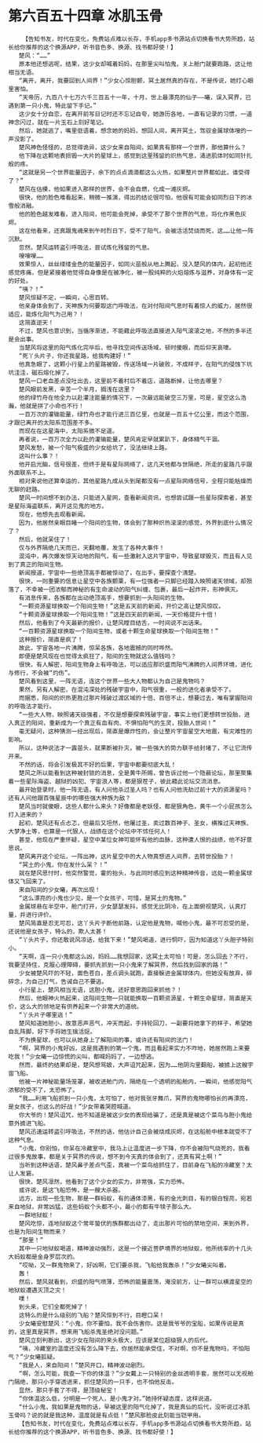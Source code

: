 # 第六百五十四章 冰肌玉骨
        【告知书友，时代在变化，免费站点难以长存，手机app多书源站点切换看书大势所趋，站长给你推荐的这个换源APP，听书音色多、换源、找书都好使！】
       楚风：“……”
       原本他还想逃呢，结果，这少女却喊着妈妈，在那里尖叫怕鬼，关上舱门就要跑路，这让他相当无语。
       “离开，离开，我要回到人间界！”少女心惊胆颤，冥土居然真的存在，不是传说，她打心眼里害怕。
       “天帝历，九百八十七万六千三百五十一年，十月，世上最漂亮的仙子——曦，误入冥界，已遇到第一只小鬼，特此留下手记。”
       这少女十分自恋，在离开前写日记时还不忘记自夸，她游历各地，一直有记录的习惯，一道神念闪过，就在一片玉石上刻好笔记。
       然后，她就逃了，嘴里低语着，想念她的妈妈，想回人间，离开冥土，驾驭金属球体嗖的一声没影了。
       楚风神色怪怪的，总觉得诡异，这少女来自阳间，如果真有那样一个世界，那他算什么？
       他下降在这颗地表损毁一大片的星球上，感觉到这里残留的炽热气息，涌进肌体时如同针扎般的疼。
       “这就是另一个世界能量因子，余下的点点滴滴都这么火热，如果整片世界都如此，谁受得了？”
       楚风在估摸，他如果进入那样的世界，会不会自燃，化成一滩灰烬。
       很快，他的脸色难看起来，稍微一推演，得出的结论很可怕，他很有可能会如同烈日下的冰雪般消融。
       他的脸色越发难看，进入阳间，他可能会死掉，承受不了那个世界的气息，将化作黑色灰烬。
       这在他看来，还真跟鬼魂来到午时烈日下，受不了阳气，会被活活焚烧而死，这……让他一阵沉默。
       忽然，楚风运转盗引呼吸法，尝试炼化残留的气息。
       嗖嗖嗖……
       效果惊人，丝丝缕缕金色的能量因子，如同火苗般从地上腾起，没入楚风的体内，起初他还感觉疼痛，但是紧接着他觉得自身像是在被净化，被一股纯粹的火焰熔炼与滋养，对身体有一定的好处。
       “咦？！”
       楚风惊疑不定，一瞬间，心思百转。
       他亲身体会到了，天神族为何要取这门呼吸法，在对付阳间气息时有着惊人的威力，居然很适应，能炼化阳气为己用？！
       这简直逆天！
       不过，楚风也意识到，当循序渐进，不能藉此呼吸法直接进入阳气滚滚之地，不然的多半还是会出事。
       当楚风将这里的阳气炼化完毕后，他寻找空间传送场域，顿时傻眼，而后仰天哀嚎。
       “死丫头片子，你还我星路，给我构建好！”
       他真急眼了，这颗小行星上的星路被毁，传送场域一片破败，不成样子，在阳气的侵蚀下坑坑洼洼，磁石熔化掉了。
       楚风一口老血差点没吐出去，这里前不着村后不着店，道路断掉，让他去哪里？
       楚风眼前发黑，辛苦一个半月，搁浅在这里？
       他的绿竹舟在他全力以赴灌注能量的情况下，一次最远能破空三万里，可是，星空这么浩瀚，他就是拼了小命也不行！
       一百万次的灌输能量，绿竹舟也才能行进三百亿里，也就是一百五十亿公里，而这个范围，才跟已离开的太阳系范围差不多。
       而现在在这星海中，太阳系微不足道。
       再者说，一百万次全力以赴的灌输能量，楚风肯定早就累趴下，身体精气干涸。
       楚风发愁，被一个阳气极盛的少女给坑了，没法继续上路。
       这叫什么事？！
       他开启光脑，信号很差，但终于是有星际网络了，这几天他都与世隔绝，所走的星路几乎跟外面联系不上。
       相对来说他还算幸运的，其他星路九成从头到尾都没有一点星际网络信号，全程只能枯燥而无聊的赶路。
       楚风一时间想不到办法，只能进入星网，查看新闻资讯，也想尝试跟一些星际探索者，甚至是星际海盗联系，离开这见鬼的地方。
       现在，他想先去观看新闻。
       因为，他居然亲眼目睹一个阳间的生物，体会到了那种炽热滚滚的感觉，外界到底什么情况了？
       然后，他就呆住了！
       仅与外界隔绝几天而已，天翻地覆，发生了各种大事件！
       混沌中，再次爆发惊天动地的阳气，有一些激射入这片宇宙中，导致星球毁灭，而且有人见到了真正的阳间生物。
       新闻报道，宇宙中一些绝顶高手都被惊动了，在出手，要探查个清楚。
       很快，一则重要的信息让星空中各族颤栗，有一位强者一只脚已经踏入映照诸天领域，却殒落了，不幸被一团浓郁而神秘的有生命波动的阳气纠缠、包裹，最后一起炸开，形神俱灭。
       有消息传来，各族都在出动绝顶高手，想要抓到一头阳间的生物。
       “一颗资源星球换取一个阳间生物！”这是五天前的新闻，开价之高让楚风惊叹。
       “十颗资源星球换取一个阳间生物！”这是四天前的新闻，一天价格提升十倍！
       然后，他看到了今天最新的报价，让楚风瞠目结舌，一时间说不出话来。
       “一百颗资源星球换取一个阳间生物，或者十颗生命星球换取一个阳间生物！”
       这种报价，简直是疯了！
       故此，宇宙各地一片沸腾，惊呆各族，各地震撼的同时哗然。
       即便是楚风现在也觉得太疯狂了，阳间的生物就这么值钱吗？
       很快，有人解密，阳间生物身上有呼吸法，可以适应那炽盛而阳气沸腾的人间界环境，进化与修行，不会被“灼伤”。
       楚风看到这里，一阵无语，连这个世界一些大人物都认为自己是鬼物吗？
       果然，另有人解密，在混沌深处的残破宇宙中，阳气很重，一般的进化者承受不了。
       而据悉，阳间的炽热更胜过那片残破过渡区域的十倍、百倍不止，想要过去，唯有掌握阳间的呼吸法才能行。
       “一些大人物，映照诸天级强者，不仅是想要探索残破宇宙，事实上他们更想转世投胎，进入真正的阳间，重新成为一个真正有血有肉、不惧怕阳气的生灵，投胎人世间！”
       毫无疑问，这种猜测一经出现后，简直是爆炸性的，会让整片宇宙星空大地震，有灾难性的影响。
       所以，这种说法才一露苗头，就果断被扑灭，被一些强大的势力联手给封堵了，不让它流传开来。
       不然的话，将会引发极其不好的后果，宇宙中都要彻底大乱！
       楚风之所以能看到这种被封锁的消息，全是黄牛所赐，曾告诉过他一个隐蔽论坛，那里聚集着一些星际海盗、越狱的凶犯、宇宙浪人等，都是狠茬子，彼此藉此论坛交流消息。
       最开始登录时，他一阵无语，有人问他杀过圣人吗？也有人问他洗劫过前十大的资源星吗？还有人问他跟百强星辰中的哪些强大种族为敌？
       楚风当时就傻眼，这些人都什么来头？好像都是老妖怪，都是狠角色，黄牛一个小屁孩怎么打入进来的？
       起初，楚风还有点忐忑，但最后又坦然，他屠过圣，卖过数百神子、圣女，横推过天神族、大梦净土等，也算是一代狠人，战绩在这个论坛中不怵任何人！
       甚至，他现在严重怀疑，星空中某位女神可能怀有他的血脉，这种遭人恨的战绩，他不好意思说。
       楚风离开这个论坛，一阵出神，这片星空中的大人物真想进人间界，去转世投胎？！
       “冥土的小鬼，你在发什么呆？！”
       就在楚风思忖时，他突然警觉，霍的抬头，与此同时感应到这种精神传音，远处一颗金属球体又飞回来了。
       来自阳间的少女曦，再次出现！
       “这么漂亮的小鬼也少见，是一个女孩子，可惜，是冥土的鬼物。”
       金属球悬在半空中，舱门打开，少女瑟瑟发抖，感觉无比阴冷，在上面俯视楚风，认真打量，并进行评价。
       楚风简直是忍无可忍，这丫头片子断他前路，认定他是鬼物，喊他小鬼，最不可忍受的是，还说他是女孩子，特么的，欺人太甚！
       “丫头片子，你还敢说风凉话，给我下来！”楚风喝道，进行恫吓，因为知道这丫头胆子特别小。
       “天啊，连一只小鬼都这么凶，妈妈……我想回家，这冥土太可怕！可是，怎么回去？不行，我要坚持住，克服心理障碍，要抓先抓到一只小鬼来了解冥界，然后找到回家的路！”
       少女被楚风吓的不轻，面色苍白，差点调头就跑，直接躲进金属球体内，但她没有放弃，碎碎念，为自己打气，告诫自己不要逃。
       小行星上，楚风相当无语，这胆小鬼，还好意思跑回来抓他？！
       然后，他眼神火热起来，这阳间生物一只就能换取一百颗资源星，十颗生命星球，简直是天价，这么大的领地足有供养起来一个非常大的道统。
       “丫头片子哪里逃！”
       楚风知道她胆小，故意恶声恶气，冲天而起，手持轮回刀，一副要将她拿下的样子，希望她自乱阵脚，好下手将她生擒活捉。
       不为换星球，也可以从她身上了解阳间的事，或许还有阳间的法门！
       “啊，冥界的小鬼好凶，这是我遇到的第一个鬼，而且看起来实力不咋地，她居然跑上来要吃我！”少女曦一边惊慌的尖叫，都喊妈妈了，一边想逃。
       然而，最终的结果却是，楚风想骂娘，大声诅咒起来，因为……他阴沟里翻船，被掳上这艘宇宙飞船。
       他被一片神秘能量场笼罩，被收进舱门内，隔绝在一个透明的船舱内，一瞬间，他感觉阳气浓郁的受不了，太恐怖了。
       “我……利用飞船抓到一只小鬼，太可怕了，他对我张牙舞爪，冥界的鬼物哪怕长的再漂亮，是女孩子，也这么的好战！”少女带着哭腔喊道。
       你大爷的！楚风诅咒，他不知道是被这少女的表现给骗了，还是真是被这个菜鸟与胆小鬼给意外掳进飞船。
       楚风迅速运转盗引呼吸法，不然的话，他估计自己会被烧成灰烬，在这船舱中根本就受不了这种气息。
       “小鬼，你别怕，你呆在冷藏室中，我马上让温度进一步下降，你不会被阳气烧死的，我看过很多鬼故事，都是关于冥界的传说，想不到今天真的体会到了，还真有冥土啊！”
       当听到这种话语，楚风鼻子差点气歪，真被一个菜鸟给抓住了，目前身在飞船的冷藏室？太让人发窘。
       很快，楚风凛然，他看到了这个少女的实力，非常强，实力恐怖。
       或许说，是这飞船恐怖，是一艘大杀器。
       远方，出现一些生物，那是一群蚂蚁，有的通体漆黑，有的金光刺目，有的银白锃亮，宛若来自地狱，非常凶猛，这些蚂蚁个头都不小，最小的都有牛犊子那么大。
       一群地狱蚁！
       楚风吃惊，连地狱蚁这个常年蛰伏的族群都出动了，走出那片可怕的禁地空间，来到外界，也是为阳间生物而来？
       “那里！”
       其中一只地狱蚁喝道，精神波动强烈，这是一个接近菩萨境界的地狱蚁，他所统率的十几头大蚂蚁都是金身罗层次的。
       “哎呦，又一群鬼物来了，好凶啊，它们要杀我，飞船给我轰杀！”少女曦尖叫着。
       轰！
       然后，楚风就看到，炽盛的阳气喷薄，恐怖的能量震荡，淹没前方，让一群可以横渡星空的地狱蚁遭遇灭顶之灾！
       噗！
       到头来，它们全都死掉了！
       这特么的是什么级别的飞船？楚风惊到不行，目瞪口呆！
       少女曦安慰楚风：“小鬼，你不要怕，我不会伤害你。这是我爷爷的宝船，如果传说是真的，这里真是冥界，想来用飞船杀鬼圣绝对没问题。”
       楚风立刻判断出，这少女在阳间的来头极大，应该是某位超级狠人的后代。
       “咦，冷藏室的温度还没有怎么降下去，你居然能承受住，不对啊，你不是鬼物吗，不怕阳气？”少女曦狐疑。
       “我是人，来自阳间！”楚风开口，精神波动剧烈。
       “啊，怎么可能，我查一下你的体温？”少女戴上一只特别的金丝透明手套，居然可以无视舱门隔绝，那只小手穿透进来，抓住楚风的一只手，也不怕他反击。
       显然，那只手套了不得，是顶级秘宝！
       “你体温这么低，分明是一个死人，是小鬼才对。”她持怀疑态度，这样说道。
       “什么小鬼，我如果是鬼物的话，早被这里的阳气化掉了，我是真仙的后代，没听说过冰肌玉骨吗？说的就是我这种，温度就是有点低！”楚风那脸皮此刻能当铠甲用。
       【告知书友，时代在变化，免费站点难以长存，手机app多书源站点切换看书大势所趋，站长给你推荐的这个换源APP，听书音色多、换源、找书都好使！】
